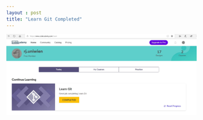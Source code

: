 ```yaml
---
layout : post
title: "Learn Git Completed"
---
```


![Learn Git Completed](/img/git-complete.jpg)


